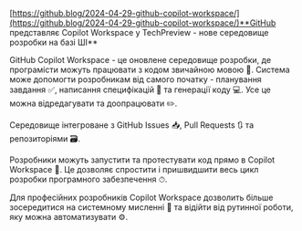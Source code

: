 <!--
date: 2024-04-30T23:48:27
-->

 [https://github.blog/2024-04-29-github-copilot-workspace/](https://github.blog/2024-04-29-github-copilot-workspace/)**GitHub представляє Copilot Workspace у TechPreview - нове середовище розробки на базі ШІ**

GitHub Copilot Workspace - це оновлене середовище розробки, де програмісти можуть працювати з кодом звичайною мовою 💬. Система може допомогти розробникам від самого початку - планування завдання ✅, написання специфікацій 📄 та генерації коду 💻. 
Усе це можна відредагувати та доопрацювати ✏️.

Середовище інтегроване з GitHub Issues 📥, Pull Requests 🔃 та репозиторіями 🗃. 

Розробники можуть запустити та протестувати код прямо в Copilot Workspace 🚀. Це дозволяє спростити і пришвидшити весь цикл розробки програмного забезпечення ⏱.

Для професійних розробників Copilot Workspace дозволить більше зосередитися на системному мисленні 🧠 та відійти від рутинної роботи, яку можна автоматизувати ⚙️.